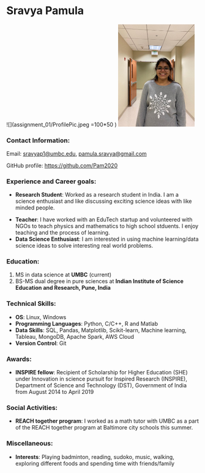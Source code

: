 #  Sravya Pamula

![](assignment_01/ProfilePic.jpeg =100*50 )
<img src="assignment_01/ProfilePic.jpeg" width="200">

### Contact Information:
Email: sravyap1@umbc.edu, pamula.sravya@gmail.com

GitHub profile: https://github.com/Pam2020

### Experience and Career goals:

* **Research Student**: Worked as a research student in India. I am a science enthusiast and like discussing exciting science ideas with like minded people. 
- **Teacher**: I have worked with an EduTech startup and volunteered with NGOs to teach physics and mathematics to high school stduents. I enjoy teaching and the process of learning.
- **Data Science Enthusiast**: I am interested in using machine learning/data science ideas to solve interesting real world problems.

### Education:

1. MS in data science at **UMBC** (current)
2. BS-MS dual degree in pure sciences at **Indian Institute of Science Education and Research, Pune, India**

### Technical Skills:

- **OS**: Linux, Windows
- **Programming Languages**: Python, C/C++, R and Matlab
- **Data Skills**: SQL, Pandas, Matplotlib, Scikit-learn, Machine learning, Tableau, MongoDB, Apache Spark, AWS Cloud
- **Version Control**: Git

### Awards: 

- **INSPIRE fellow**: Recipient of Scholarship for Higher Education (SHE) under Innovation in science pursuit for Inspired Research (INSPIRE), Department of Science and Technology (DST), Government of India from August 2014 to April 2019

### Social Activities:

- **REACH together program**: I worked as a math tutor with UMBC as a part of the REACH together program at Baltimore city schools this summer.

### Miscellaneous:

- **Interests**: Playing badminton, reading, sudoko, music, walking, exploring different foods and spending time with friends/family










